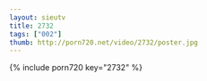 ```yaml
--- 
layout: sieutv
title: 2732
tags: ["002"]
thumb: http://porn720.net/video/2732/poster.jpg
---
```

{% include porn720 key="2732" %} 
